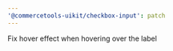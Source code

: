 ```yaml
---
'@commercetools-uikit/checkbox-input': patch
---
```


Fix hover effect when hovering over the label
